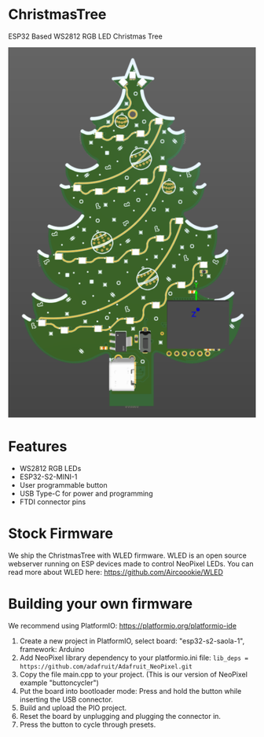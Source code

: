 # ChristmasTree

 ESP32 Based WS2812 RGB LED Christmas Tree
 
 ![](https://github.com/ZANEsystems/ChristmasTree/blob/main/ChristmasTree.png?raw=true)
 
# Features

- WS2812 RGB LEDs
- ESP32-S2-MINI-1
- User programmable button
- USB Type-C for power and programming
- FTDI connector pins

# Stock Firmware

We ship the ChristmasTree with WLED firmware.
WLED is an open source webserver running on ESP devices made to control NeoPixel LEDs.
You can read more about WLED here:
https://github.com/Aircoookie/WLED

# Building your own firmware

We recommend using PlatformIO:
https://platformio.org/platformio-ide

1. Create a new project in PlatformIO, select board: "esp32-s2-saola-1", framework: Arduino
2. Add NeoPixel library dependency to your platformio.ini file:
    `lib_deps = https://github.com/adafruit/Adafruit_NeoPixel.git`
3. Copy the file main.cpp to your project. (This is our version of NeoPixel example "buttoncycler")
4. Put the board into bootloader mode: Press and hold the button while inserting the USB connector.
5. Build and upload the PIO project.
6. Reset the board by unplugging and plugging the connector in.
7. Press the button to cycle through presets.

